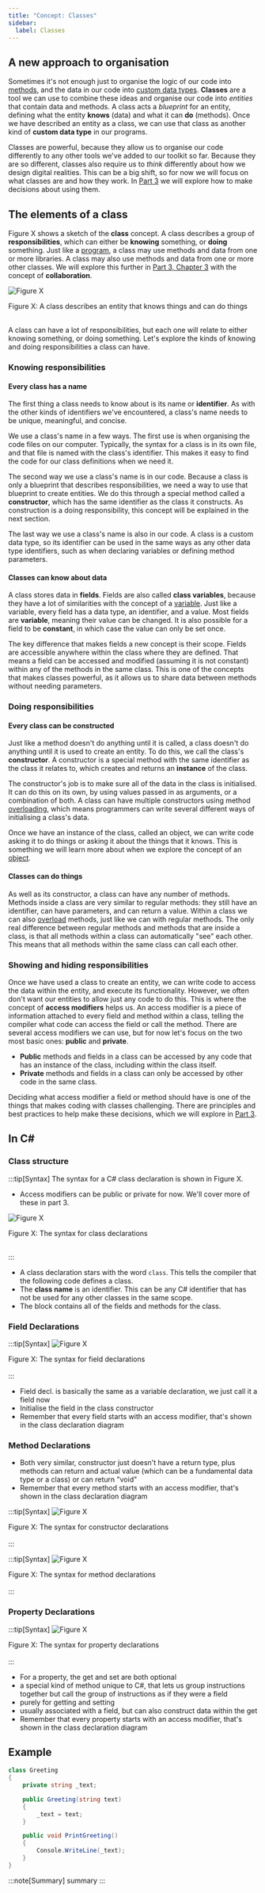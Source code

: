 ```yaml
---
title: "Concept: Classes"
sidebar:
  label: Classes
---
```


## A new approach to organisation

Sometimes it's not enough just to organise the logic of our code into [methods](<../../../2-organising-code/0-overview/>), and the data in our code into [custom data types](<../../../3-structuring-data/0-overview/>).
**Classes** are a tool we can use to combine these ideas and organise our code into *entities* that contain data and methods.
A class acts a *blueprint* for an entity, defining what the entity **knows** (data) and what it can **do** (methods).
Once we have described an entity as a class, we can use that class as another kind of **custom data type** in our programs.

Classes are powerful, because they allow us to organise our code differently to any other tools we've added to our toolkit so far.
Because they are so different, classes also require us to *think* differently about how we design digital realities.
This can be a big shift, so for now we will focus on what classes are and how they work.
In [Part 3](../../../../part-3-programs-as-concepts/00-part-3-programs-as-concepts) we will explore how to make decisions about using them.

## The elements of a class

Figure X shows a sketch of the **class** concept.
A class describes a group of **responsibilities**, which can either be **knowing** something, or **doing** something.
Just like a [program](<../../../../part-1-instructions-1-sequence-and-data/1-concepts/00-program>), a class may use methods and data from one or more libraries.
A class may also use methods and data from one or more other classes.
We will explore this further in [Part 3, Chapter 3](<../../../../part-3-programs-as-concepts/3-collaboration-encapsulation/0-overview>) with the concept of **collaboration**.

![Figure X](./images/class-concept.png)
<div class="caption"><span class="caption-figure-nbr">Figure X: </span>A class describes an entity that knows things and can do things</div><br/>

A class can have a lot of responsibilities, but each one will relate to either knowing something, or doing something.
Let's explore the kinds of knowing and doing responsibilities a class can have.

### Knowing responsibilities

#### Every class has a name

The first thing a class needs to know about is its name or **identifier**.
As with the other kinds of identifiers we've encountered, a class's name needs to be unique, meaningful, and concise.

We use a class's name in a few ways.
The first use is when organising the code files on our computer.
Typically, the syntax for a class is in its own file, and that file is named with the class's identifier.
This makes it easy to find the code for our class definitions when we need it.

The second way we use a class's name is in our code.
Because a class is only a blueprint that describes responsibilities, we need a way to use that blueprint to create entities.
We do this through a special method called a **constructor**, which has the same identifier as the class it constructs.
As construction is a doing responsibility, this concept will be explained in the next section.

The last way we use a class's name is also in our code.
A class is a custom data type, so its identifier can be used in the same ways as any other data type identifiers, such as when declaring variables or defining method parameters.

#### Classes can know about data

A class stores data in **fields**.
Fields are also called **class variables**, because they have a lot of similarities with the concept of a [variable](<../../../../part-1-instructions/1-sequence-and-data/1-concepts/07-variable/>).
Just like a variable, every field has a data type, an identifier, and a value.
Most fields are **variable**, meaning their value can be changed.
It is also possible for a field to be **constant**, in which case the value can only be set once.

The key difference that makes fields a new concept is their scope.
Fields are accessible anywhere within the class where they are defined.
That means a field can be accessed and modified (assuming it is not constant) within any of the methods in the same class.
This is one of the concepts that makes classes powerful, as it allows us to share data between methods without needing parameters.

### Doing responsibilities

#### Every class can be constructed

Just like a method doesn't do anything until it is called, a class doesn't do anything until it is used to create an entity.
To do this, we call the class's **constructor**.
A constructor is a special method with the same identifier as the class it relates to, which creates and returns an **instance** of the class.

The constructor's job is to make sure all of the data in the class is initialised.
It can do this on its own, by using values passed in as arguments, or a combination of both.
A class can have multiple constructors using method [overloading](<../../../../part-1-instructions/1-sequence-and-data/1-concepts/03-method-call/#overloading>), which means programmers can write several different ways of initialising a class's data.

Once we have an instance of the class, called an object, we can write code asking it to do things or asking it about the things that it knows.
This is something we will learn more about when we explore the concept of an [object](<../1-objects.md>).

#### Classes can do things

As well as its constructor, a class can have any number of methods.
Methods inside a class are very similar to regular methods: they still have an identifier, can have parameters, and can return a value.
Within a class we can also [overload](<../../../../part-1-instructions/1-sequence-and-data/1-concepts/03-method-call/#overloading>) methods, just like we can with regular methods.
The only real difference between regular methods and methods that are inside a class, is that all methods within a class can automatically "see" each other.
This means that all methods within the same class can call each other.

### Showing and hiding responsibilities

Once we have used a class to create an entity, we can write code to access the data within the entity, and execute its functionality.
However, we often don't want our entities to allow just any code to do this.
This is where the concept of **access modifiers** helps us.
An access modifier is a piece of information attached to every field and method within a class, telling the compiler what code can access the field or call the method.
There are several access modifiers we can use, but for now let's focus on the two most basic ones: **public** and **private**.

* **Public** methods and fields in a class can be accessed by any code that has an instance of the class, including within the class itself.
* **Private** methods and fields in a class can only be accessed by other code in the same class.

Deciding what access modifier a field or method should have is one of the things that makes coding with classes challenging.
There are principles and best practices to help make these decisions, which we will explore in [Part 3](<../../../../part-3-programs-as-concepts/00-part-3-programs-as-concepts>).

## In C#

### Class structure

:::tip[Syntax]
The syntax for a C# class declaration is shown in Figure X.

* Access modifiers can be public or private for now. We'll cover more of these in part 3.

![Figure X](./images/class-syntax-diagram.png)
<div class="caption"><span class="caption-figure-nbr">Figure X: </span>The syntax for class declarations</div><br/>

:::

* A class declaration stars with the word `class`. This tells the compiler that the following code defines a class.
* The **class name** is an identifier. This can be any C# identifier that has not be used for any other classes in the same scope.
* The block contains all of the fields and methods for the class.

### Field Declarations

:::tip[Syntax]
![Figure X](./images/field-syntax-diagram.png)
<div class="caption"><span class="caption-figure-nbr">Figure X: </span>The syntax for field declarations</div><br/>
:::

* Field decl. is basically the same as a variable declaration, we just call it a field now
* Initialise the field in the class constructor
* Remember that every field starts with an access modifier, that's shown in the class declaration diagram

### Method Declarations

* Both very similar, constructor just doesn't have a return type, plus methods can return and actual value (which can be a fundamental data type or a class) or can return "void"
* Remember that every method starts with an access modifier, that's shown in the class declaration diagram

:::tip[Syntax]
![Figure X](./images/constructor-syntax-diagram.png)
<div class="caption"><span class="caption-figure-nbr">Figure X: </span>The syntax for constructor declarations</div><br/>
:::

:::tip[Syntax]
![Figure X](./images/method-syntax-diagram.png)
<div class="caption"><span class="caption-figure-nbr">Figure X: </span>The syntax for method declarations</div><br/>
:::

### Property Declarations

:::tip[Syntax]
![Figure X](./images/property-syntax-diagram.png)
<div class="caption"><span class="caption-figure-nbr">Figure X: </span>The syntax for property declarations</div><br/>
:::

* For a property, the get and set are both optional
* a special kind of method unique to C#, that lets us group instructions together but call the group of instructions as if they were a field
* purely for getting and setting
* usually associated with a field, but can also construct data within the get
* Remember that every property starts with an access modifier, that's shown in the class declaration diagram

## Example

```cs
class Greeting
{
    private string _text;

    public Greeting(string text)
    {
        _text = text;
    }

    public void PrintGreeting()
    {
        Console.WriteLine(_text);
    }
} 
```

<!-- * it's just another way of organising our code and creating our own custom data types
* we use classes as blueprints to make objects (link to next concept)
* we don't really differentiate between functions and procedures -- everything is just a "method" now
* we now have the concept of a class variable
* constructors
* properties
* public vs. private (call forward to encapsulation chapter where we'll talk more about how to decide which one to use)
  * Now here’s where classes give us even more power, we can hide stuff…
* classes don't run in sequence (just like procedural code with methods don't run in sequence) -- call forward to the "looking inside" section?
* `this`??
* no need for a return statement in the constructor -- it's done automatically -->

:::note[Summary]
summary
:::
